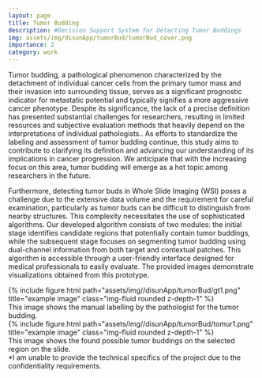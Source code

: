```yaml
---
layout: page
title: Tumor Budding 
description: #Decision Support System for Detecting Tumor Buddings
img: assets/img/disunApp/tumorBud/tumorBud_cover.png
importance: 2
category: work
---
```


Tumor budding, a pathological phenomenon characterized by the detachment of individual cancer cells from the primary tumor mass and their invasion into surrounding tissue, serves as a significant prognostic indicator for metastatic potential and typically signifies a more aggressive cancer phenotype. Despite its significance, the lack of a precise definition has presented substantial challenges for researchers, resulting in limited resources and subjective evaluation methods that heavily depend on the interpretations of individual pathologists.. As efforts to standardize the labeling and assessment of tumor budding continue, this study aims to contribute to clarifying its definition and advancing our understanding of its implications in cancer progression. We anticipate that with the increasing focus on this area, tumor budding will emerge as a hot topic among researchers in the future.   

Furthermore, detecting tumor buds in Whole Slide Imaging (WSI) poses a challenge due to the extensive data volume and the requirement for careful examination, particularly as tumor buds can be difficult to distinguish from nearby structures. This complexity necessitates the use of sophisticated algorithms. Our developed algorithm consists of two modules: the initial stage identifies candidate regions that potentially contain tumor buddings, while the subsequent stage focuses on segmenting tumor budding using dual-channel information from both target and contextual patches. This algorithm is accessible through a user-friendly interface designed for medical professionals to easily evaluate. The provided images demonstrate visualizations obtained from this prototype.

<!-- Tumor budding is a pathological feature where individual cancer cells separate from a tumor mass and are dispersed in surrounding tissue. It is considered a prognostic factor for the likelihood of metastasis (the spread of cancer to other parts of the body) and is generally associated with a more aggressive type of cancer. 

This has been the most challenging study and I have learned the most, as the definition of tumor budding is still vague so this makes the materials on the subject are very limited and the evaluation of tumor buds is very open to the subjective evaluations of pathologists. Since the definition of tumor budding is still unclear, even the labeling of tumor budding may be an entirely different work, so studies on this topic may initiate clarification in definitions. But I believe that such studies on this subject may initiate the clarification in definitions.
-->

<div class="caption">
</div>
<div class="row">
    <div class="col-sm mt-3 mt-md-0">
        {% include figure.html path="assets/img//disunApp/tumorBud/gt1.png" title="example image" class="img-fluid rounded z-depth-1" %}
    </div>
</div>
<div class="caption">
    This image shows the manual labelling by the pathologist for the tumor budding. 
</div>


<div class="caption">
</div>
<div class="row">
    <div class="col-sm mt-3 mt-md-0">
        {% include figure.html path="assets/img//disunApp/tumorBud/tomur1.png" title="example image" class="img-fluid rounded z-depth-1" %}
    </div>
</div>
<div class="caption">
    This image shows the found possible tumor buddings on the selected region on the slide. 
</div>

<div class="caption">
    *I am unable to provide the technical specifics of the project due to the confidentiality requirements.
</div>

